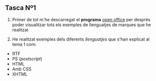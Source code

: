 ## Tasca Nº1

1. Primer de tot m`he descarregat el **programa** [open office](https://www.openoffice.org/es/) per després poder visualitzar tots els exemples de llenguatjes de marques que he realitzat

2. He realitzat exemples dels diferents _llenguatjes_ que s'han explicat al tema 1 com:
 * RTF
 * PS (_postscript_)
 * HTML
  * Amb CSS
 * XHTML

